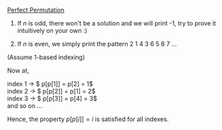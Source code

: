 [Perfect Permutation](https://codeforces.com/problemset/problem/233/A)

1. If $n$ is odd, there won't be a solution and we will print -1, try to prove it intuitively on your own :)

2. If $n$ is even, we simply print the pattern 2 1 4 3 6 5 8 7 ...

(Assume 1-based indexing)

Now at,

index 1 -> $ p[p[1]] = p[2] = 1$                                
index 2 -> $ p[p[2]] = p[1] = 2$           
index 3 -> $ p[p[3]] = p[4] = 3$         
and so on ... 

Hence, the property $p[p[i]] = i$ is satisfied for all indexes.

